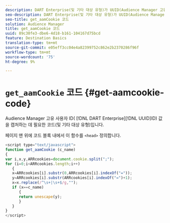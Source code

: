 ```yaml
---
description: DART Enterprise(및 기타 대상 유형)가 UUID(Audience Manager 고유 사용자 ID) 값을 캡처하는 데 필요한 코드입니다.
seo-description: DART Enterprise(및 기타 대상 유형)가 UUID(Audience Manager 고유 사용자 ID) 값을 캡처하는 데 필요한 코드입니다.
seo-title: get_aamCookie 코드
solution: Audience Manager
title: get_aamCookie 코드
uuid: 89c30fe3-dbe6-4d18-b161-104167d75bcd
feature: Destination Basics
translation-type: tm+mt
source-git-commit: e05eff3cc04e4a82399752c862e2b2370286f96f
workflow-type: tm+mt
source-wordcount: '75'
ht-degree: 9%

---
```



# `get_aamCookie` 코드 {#get-aamcookie-code}

Audience Manager 고유 사용자 ID( [!DNL DART Enterprise][!DNL UUID]ID) 값을 캡처하는 데 필요한 코드(및 기타 대상 유형)입니다.

페이지 맨 위에 코드 블록 내에서 이 함수를 `<head>` 정의합니다.

<!-- r_aam_de_cookie.xml -->

```js
<script type="text/javascript">
function get_aamCookie (c_name)
{
var i,x,y,ARRcookies=document.cookie.split(";");
for (i=0;i<ARRcookies.length;i++)
   {
   x=ARRcookies[i].substr(0,ARRcookies[i].indexOf("="));
   y=ARRcookies[i].substr(ARRcookies[i].indexOf("=")+1);
   x=x.replace(/^\s+|\s+$/g,"");
   if (x==c_name)
      { 
      return unescape(y);
      }
   }
}
</script>
```
